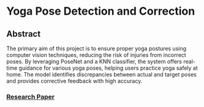 # Yoga Pose Detection and Correction

## Abstract
The primary aim of this project is to ensure proper yoga postures using computer vision techniques, reducing the risk of injuries from incorrect poses. By leveraging PoseNet and a KNN classifier, the system offers real-time guidance for various yoga poses, helping users practice yoga safely at home. The model identifies discrepancies between actual and target poses and provides corrective feedback with high accuracy.

### [Research Paper](https://www.irjet.net/archives/V9/i4/IRJET-V9I4223.pdf)

